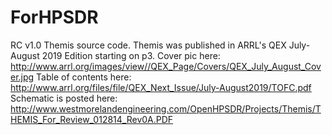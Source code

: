 # ForHPSDR
RC v1.0 Themis source code.  Themis was published in ARRL's QEX July-August 2019 Edition starting on p3.
Cover pic here:
http://www.arrl.org/images/view//QEX_Page/Covers/QEX_July_August_Cover.jpg
Table of contents here:
http://www.arrl.org/files/file/QEX_Next_Issue/July-August2019/TOFC.pdf
Schematic is posted here:
http://www.westmorelandengineering.com/OpenHPSDR/Projects/Themis/THEMIS_For_Review_012814_Rev0A.PDF
